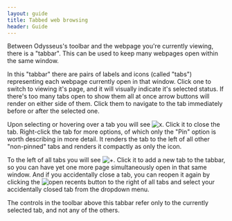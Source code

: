```yaml
---
layout: guide
title: Tabbed web browsing
header: Guide
---
```


Between Odysseus's toolbar and the webpage you're currently viewing, there is a "tabbar". This can be used to keep many webpages open within the same window.

In this "tabbar" there are pairs of labels and icons (called "tabs") representing each webpage currently open in that window. Click one to switch to viewing it's page, and it will visually indicate it's selected status. If there's too many tabs open to show them all at once arrow buttons will render on either side of them. Click them to navigate to the tab immediately before or after the selected one.

Upon selecting or hovering over a tab you will see ![x](icon:16/window-close-symbolic). Click it to close the tab. Right-click the tab for more options, of which only the "Pin" option is worth describing in more detail. It renders the tab to the left of all other "non-pinned" tabs and renders it compactly as only the icon.

To the left of all tabs you will see ![+](icon:16/list-add-symbolic). Click it to add a new tab to the tabbar, so you can have yet one more page simultaneously open in that same window. And if you accidentally close a tab, you can reopen it again by clicking the ![open recents button](icon:16/document-open-recent-symbolic) to the right of all tabs and select your accidentally closed tab from the dropdown menu.

The controls in the toolbar above this tabbar refer only to the currently selected tab, and not any of the others.
